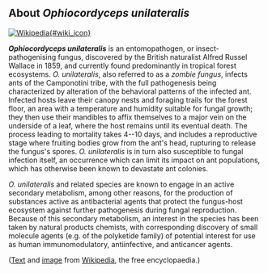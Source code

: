 About *Ophiocordyceps unilateralis*
-----------------------------------

[![Wikipedia](/img/wikipedia_logo_v2_en.png){#wiki_icon}](http://en.wikipedia.org/wiki/Ophiocordyceps_unilateralis)

***Ophiocordyceps unilateralis*** is an entomopathogen, or
insect-pathogenising fungus, discovered by the British naturalist Alfred
Russel Wallace in 1859, and currently found predominantly in tropical
forest ecosystems. *O. unilateralis*, also referred to as a *zombie
fungus*, infects ants of the Camponotini tribe, with the full
pathogenesis being characterized by alteration of the behavioral
patterns of the infected ant. Infected hosts leave their canopy nests
and foraging trails for the forest floor, an area with a temperature and
humidity suitable for fungal growth; they then use their mandibles to
affix themselves to a major vein on the underside of a leaf, where the
host remains until its eventual death. The process leading to mortality
takes 4--10 days, and includes a reproductive stage where fruiting
bodies grow from the ant\'s head, rupturing to release the fungus\'s
spores. *O. unilateralis* is in turn also susceptible to fungal
infection itself, an occurrence which can limit its impact on ant
populations, which has otherwise been known to devastate ant colonies.

*O. unilateralis* and related species are known to engage in an active
secondary metabolism, among other reasons, for the production of
substances active as antibacterial agents that protect the fungus-host
ecosystem against further pathogenesis during fungal reproduction.
Because of this secondary metabolism, an interest in the species has
been taken by natural products chemists, with corresponding discovery of
small molecule agents (e.g. of the polyketide family) of potential
interest for use as human immunomodulatory, antiinfective, and
anticancer agents.

([Text](http://en.wikipedia.org/wiki/Ophiocordyceps_unilateralis) and
[image](https://commons.wikimedia.org/wiki/File:Ophiocordyceps_unilateralis.png)
from [Wikipedia](http://en.wikipedia.org/), the free encyclopaedia.)
